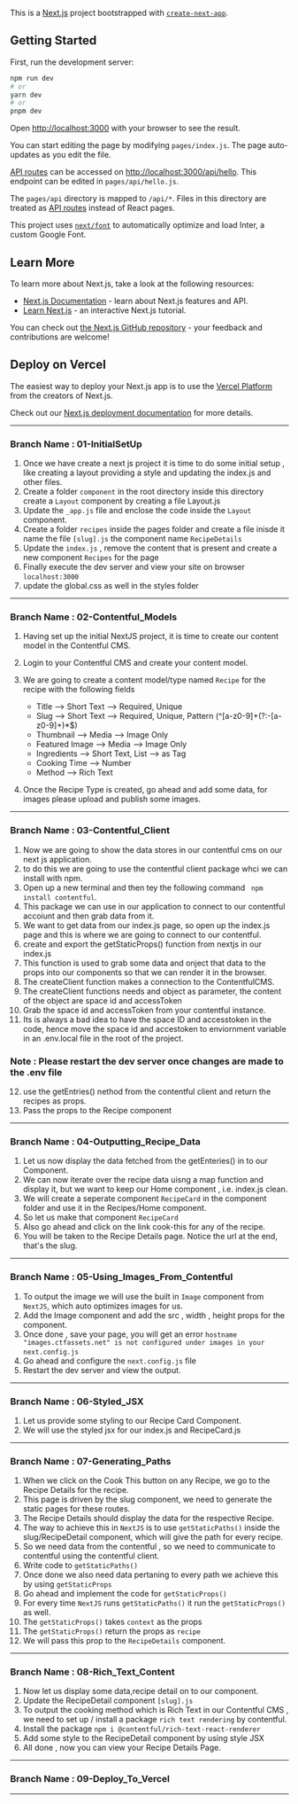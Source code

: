 This is a [Next.js](https://nextjs.org/) project bootstrapped with [`create-next-app`](https://github.com/vercel/next.js/tree/canary/packages/create-next-app).

## Getting Started

First, run the development server:

```bash
npm run dev
# or
yarn dev
# or
pnpm dev
```

Open [http://localhost:3000](http://localhost:3000) with your browser to see the result.

You can start editing the page by modifying `pages/index.js`. The page auto-updates as you edit the file.

[API routes](https://nextjs.org/docs/api-routes/introduction) can be accessed on [http://localhost:3000/api/hello](http://localhost:3000/api/hello). This endpoint can be edited in `pages/api/hello.js`.

The `pages/api` directory is mapped to `/api/*`. Files in this directory are treated as [API routes](https://nextjs.org/docs/api-routes/introduction) instead of React pages.

This project uses [`next/font`](https://nextjs.org/docs/basic-features/font-optimization) to automatically optimize and load Inter, a custom Google Font.

## Learn More

To learn more about Next.js, take a look at the following resources:

- [Next.js Documentation](https://nextjs.org/docs) - learn about Next.js features and API.
- [Learn Next.js](https://nextjs.org/learn) - an interactive Next.js tutorial.

You can check out [the Next.js GitHub repository](https://github.com/vercel/next.js/) - your feedback and contributions are welcome!

## Deploy on Vercel

The easiest way to deploy your Next.js app is to use the [Vercel Platform](https://vercel.com/new?utm_medium=default-template&filter=next.js&utm_source=create-next-app&utm_campaign=create-next-app-readme) from the creators of Next.js.

Check out our [Next.js deployment documentation](https://nextjs.org/docs/deployment) for more details.

---
### Branch Name : 01-InitialSetUp

1. Once we have create a next js project it is time to do some initial setup , like creating a layout providing a style and updating the index.js and other files.
2. Create a folder `component` in the root directory inside this directory create a `Layout` component by creating a file Layout.js
3. Update the `_app.js` file and enclose the code inside the `Layout` component.
4. Create a folder `recipes` inside the pages folder and create a file inisde it name the file `[slug].js` the component name `RecipeDetails`
5. Update the  `index.js` , remove the content that is present and create a new component `Recipes` for the page
6. Finally execute the dev server and view your site on browser `localhost:3000`
7. update the global.css as well in the styles folder

---

### Branch Name : 02-Contentful_Models

1. Having set up the initial NextJS project, it is time to create our content model in the Contentful CMS.
2. Login to your Contentful CMS and create your content model.
3. We are going to create a content model/type named `Recipe` for the recipe with the following fields

    - Title --> Short Text --> Required, Unique
    - Slug --> Short Text --> Required, Unique, Pattern (^[a-z0-9]+(?:-[a-z0-9]+)*$)
    - Thumbnail --> Media --> Image Only
    - Featured Image --> Media --> Image Only
    - Ingredients --> Short Text, List --> as Tag
    - Cooking Time --> Number
    - Method --> Rich Text

4. Once the Recipe Type is created, go ahead and add some data, for images please upload and publish some images.

---

### Branch Name : 03-Contentful_Client

1. Now we are going to show the data stores in our contentful cms on our next js application.
2. to do this we are going to use the contentful client package whci we can install with npm.
3. Open up a new terminal and then tey the following command
` npm install contentful`. 
4. This package we can use in our application to connect to our contentful accoiunt and then grab data from it.
5. We want to get data from our index.js page, so open up the index.js page and this is where we are going to connect to our contentful.
6. create and export the getStaticProps() function from nextjs in our index.js
7. This function is used to grab some data and onject that data to the props into our components so that we can render it in the browser.
8. The createClient function makes a connection to the ContentfulCMS.
9. The createClient functions needs and object as parameter, the content of the object are space id and accessToken
10. Grab the space id and accessToken from your contentful instance.
11. Its is always a bad idea to have the space ID and accesstoken in the code, hence move the space id and accestoken to enviornment variable in an .env.local file in the root of the project.

### Note : Please restart the dev server once changes are made to the .env file

12. use the getEntries() nethod from the contentful client and return the recipes as props.
13. Pass the props to the Recipe component

---

### Branch Name : 04-Outputting_Recipe_Data
1. Let  us now display the data fetched from the getEnteries() in to our Component.
2. We can now iterate over the recipe data uisng a map function and display it, but we want to keep our Home component , i.e. index.js clean.
3. We will create a seperate component `RecipeCard` in the component folder and use it in the Recipes/Home component.
4. So let us make that component `RecipeCard`
5. Also go ahead and click on the link cook-this for any of the recipe. 
6. You will be taken to the Recipe Details page. Notice the url at the end, that's the slug.

---

### Branch Name : 05-Using_Images_From_Contentful
1. To output the image we will use the built in `Image` component from `NextJS`, which auto optimizes images for us.
2. Add the Image component and add the src , width , height props for the component.
3. Once done , save your page, you will get an error
    `hostname "images.ctfassets.net" is not configured under images in your` `next.config.js`
4. Go ahead and configure the `next.config.js` file
5. Restart the dev server and view the output.

---

### Branch Name : 06-Styled_JSX
1. Let us provide some styling to our Recipe Card Component.
2. We will use the styled jsx for our index.js and RecipeCard.js

---

### Branch Name : 07-Generating_Paths
1. When we click on the Cook This button on any Recipe, we go to the Recipe Details for the recipe.
2. This page is driven by the slug component, we need to generate the static pages for these routes.
3. The Recipe Details should display the data for the respective Recipe.
4. The way to achieve this in `NextJS` is to use `getStaticPaths()` inside the slug/RecipeDetail component, which will give the path for every recipe.
5. So we need data from the contentful , so we need to communicate to contentful using the contentful client.
6. Write code to `getStaticPaths()`
7. Once done we also need data pertaning to every path  we achieve this by using `getStaticProps`
8. Go ahead and implement the code for `getStaticProps()`
9. For every time `NextJS` runs `getStaticPaths()` it run the `getStaticProps()` as well.
10. The `getStaticProps()` takes `context` as the props
11. The `getStaticProps()` return the props as `recipe`
12. We will pass this prop to the `RecipeDetails` component.

---
### Branch Name : 08-Rich_Text_Content
1. Now let us display some data,recipe detail  on to our component.
2. Update the RecipeDetail component `[slug].js` 
3. To output the cooking method which is Rich Text in our Contentful CMS , we need to set up / install a package `rich text rendering` by contentful.
4. Install the package `npm i @contentful/rich-text-react-renderer`
5. Add some style to the RecipeDetail component by using style JSX
6. All done , now you can view your Recipe Details Page.

---
### Branch Name : 09-Deploy_To_Vercel

---


